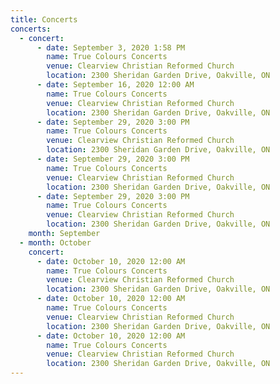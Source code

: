 ```yaml
---
title: Concerts
concerts:
  - concert:
      - date: September 3, 2020 1:58 PM
        name: True Colours Concerts
        venue: Clearview Christian Reformed Church
        location: 2300 Sheridan Garden Drive, Oakville, ON
      - date: September 16, 2020 12:00 AM
        name: True Colours Concerts
        venue: Clearview Christian Reformed Church
        location: 2300 Sheridan Garden Drive, Oakville, ON
      - date: September 29, 2020 3:00 PM
        name: True Colours Concerts
        venue: Clearview Christian Reformed Church
        location: 2300 Sheridan Garden Drive, Oakville, ON
      - date: September 29, 2020 3:00 PM
        name: True Colours Concerts
        venue: Clearview Christian Reformed Church
        location: 2300 Sheridan Garden Drive, Oakville, ON
      - date: September 29, 2020 3:00 PM
        name: True Colours Concerts
        venue: Clearview Christian Reformed Church
        location: 2300 Sheridan Garden Drive, Oakville, ON
    month: September
  - month: October
    concert:
      - date: October 10, 2020 12:00 AM
        name: True Colours Concerts
        venue: Clearview Christian Reformed Church
        location: 2300 Sheridan Garden Drive, Oakville, ON
      - date: October 10, 2020 12:00 AM
        name: True Colours Concerts
        venue: Clearview Christian Reformed Church
        location: 2300 Sheridan Garden Drive, Oakville, ON
      - date: October 10, 2020 12:00 AM
        name: True Colours Concerts
        venue: Clearview Christian Reformed Church
        location: 2300 Sheridan Garden Drive, Oakville, ON
---
```

